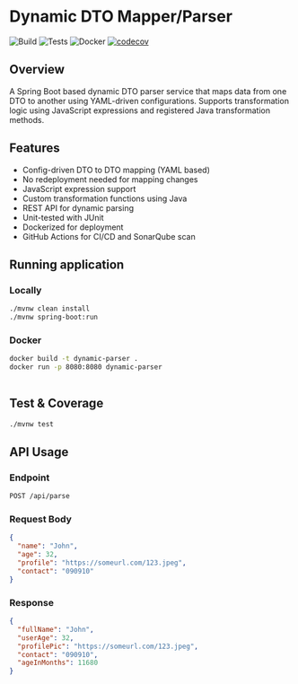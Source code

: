 # Dynamic DTO Mapper/Parser

![Build](https://github.com/zaidathar/dynamic-parser/actions/workflows/build.yml/badge.svg)
![Tests](https://github.com/zaidathar/dynamic-parser/actions/workflows/test.yml/badge.svg)
![Docker](https://github.com/zaidathar/dynamic-parser/actions/workflows/docker.yml/badge.svg)
[![codecov](https://codecov.io/gh/zaidathar/dynamic-parser/branch/main/graph/badge.svg)](https://codecov.io/gh/zaidathar/dynamic-parser)


## Overview

A Spring Boot based dynamic DTO parser service that maps data from one DTO to another using YAML-driven configurations. Supports transformation logic using JavaScript expressions and registered Java transformation methods.

## Features

- Config-driven DTO to DTO mapping (YAML based)
- No redeployment needed for mapping changes
- JavaScript expression support
- Custom transformation functions using Java
- REST API for dynamic parsing
- Unit-tested with JUnit
- Dockerized for deployment
- GitHub Actions for CI/CD and SonarQube scan


## Running application 

### Locally 
```bash
./mvnw clean install
./mvnw spring-boot:run

```

### Docker 

```bash
docker build -t dynamic-parser .
docker run -p 8080:8080 dynamic-parser
  
```

## Test & Coverage

```bash
./mvnw test
```

## API Usage

### Endpoint 
```bash
POST /api/parse
```

### Request Body
```json
{
  "name": "John",
  "age": 32,
  "profile": "https://someurl.com/123.jpeg",
  "contact": "090910"
}

```

### Response

```json
{
  "fullName": "John",
  "userAge": 32,
  "profilePic": "https://someurl.com/123.jpeg",
  "contact": "090910",
  "ageInMonths": 11680
}

```